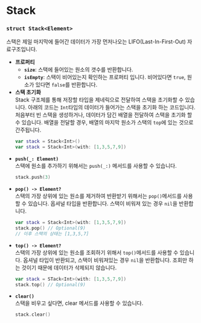 # Stack
### `struct Stack<Element>`
스택은 제일 마지막에 들어간 데이터가 가장 먼저나오는 LIFO(Last-In-First-Out) 자료구조입니다.
- **프로퍼티**<br>
    - **`size`**: 스택에 들어있는 원소의 갯수를 반환합니다. 
    - **`isEmpty`**: 스택이 비어있는지 확인하는 프로퍼티 입니다. 비어있다면 `true`, 원소가 있다면 `false`를 반환합니다.
- **스택 초기화**<br>
    Stack 구조체를 통해 저장할 타입을 제네릭으로 전달하여 스택을 초기화할 수 있습니다. 아래의 코드는 `Int`타입의 데이터가 들어가는 스택을 초기화 하는 코드입니다. 처음부터 빈 스택을 생성하거나, 데이터가 담긴 배열을 전달하여 스택을 초기화 할 수 있습니다. 배열을 전달할 경우, 배열의 마지막 원소가 스택의 `top`에 있는 것으로 간주됩니다.
    ```swift
    var stack = Stack<Int>()
    var stack = Stack<Int>(with: [1,3,5,7,9])
    ```
- **`push(_: Element)`**<br>
    스택에 원소를 추가하기 위해서는 `push(_:)` 메서드를 사용할 수 있습니다.
    ```swift
    stack.push(3)
    ```
- **`pop() -> Element?`**<br>
    스택의 가장 상위에 있는 원소를 제거하여 반환받기 위해서는 `pop()`메서드를 사용할 수 있습니다. 옵셔널 타입을 반환합니다. 스택이 비워져 있는 경우 `nil`을 반환합니다.
    ```swift
    var stack = Stack<Int>(with: [1,3,5,7,9])
    stack.pop() // Optional(9)
    // 이후 스택의 상태는 [1,3,5,7]
    ```
- **`top() -> Element?`**<br>
    스택의 가장 상위에 있는 원소를 조회하기 위해서 `top()`메서드를 사용할 수 있습니다. 옵셔널 타입이 반환되고, 스택이 비워져있는 경우 `nil`을 반환합니다. 조회만 하는 것이기 때문에 데이터가 삭제되지 않습니다.
    ```swift
    var stack = STack<Int>(with: [1,3,5,7,9])
    stack.top() // Optional(9)
    ```
- **`clear()`**<br>
    스택을 비우고 싶다면, clear 메서드를 사용할 수 있습니다.
    ```swift
    stack.clear()
    ```